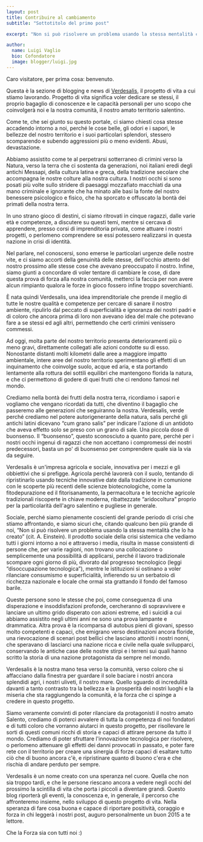 ```yaml
---
layout: post
title: Contribuire al cambiamento
subtitle: "Sottotitolo del primo post"

excerpt: "Non si può risolvere un problema usando la stessa mentalità che lo ha creato."

author:
  name: Luigi Vaglio
  bio: Cofondatore
  image: blogger/luigi.jpg
---
```


Caro visitatore,
per prima cosa: benvenuto.

Questa è la sezione di blogging e news di [Verdesalis](http://verdesalis.it/ "Verdesalis"),
il progetto di vita a cui stiamo lavorando. Progetto di vita significa voler
dedicare se stessi, il proprio bagaglio di conoscenze e le capacità personali
per uno scopo che coinvolgerà noi e la nostra comunità, il nostro amato
territorio salentino. 

Come te, che sei giunto su questo portale, ci siamo chiesti cosa stesse
accadendo intorno a noi, perché le cose belle, gli odori e i sapori, le
bellezze del nostro territorio e i suoi particolari splendori, stessero
scomparendo e subendo aggressioni più o meno evidenti. Abusi, devastazione.

Abbiamo assistito come te al perpetrarsi sotterraneo di crimini verso la Natura,
verso la terra che ci sostenta da generazioni, noi italiani eredi degli antichi
Messapi, della cultura latina e greca, della tradizione secolare che accompagna
le nostre colture alla nostra cultura. I nostri occhi si sono posati più volte
sullo stridere di paesaggi mozzafiato macchiati da una mano criminale e
ignorante che ha minato alle basi la fonte del nostro benessere psicologico e
fisico, che ha sporcato e offuscato la bontà dei primati della nostra terra.

In uno strano gioco di destini, ci siamo ritrovati in cinque ragazzi, dalle
varie età e competenze, a discutere su questi temi, mentre si cercava di
apprendere, presso corsi di imprenditoria privata, come attuare i nostri
progetti, o perlomeno comprendere se essi potessero realizzarsi in questa
nazione in crisi di identità.

Nel parlare, nel conoscersi, sono emerse le particolari urgenze delle nostre
vite, e ci siamo accorti della genuinità delle stesse, dell'occhio attento del
nostro prossimo alle stesse cose che avevano preoccupato il nostro. Infine,
siamo giunti a concordare di voler tentare di cambiare le cose, di dare questa
prova di forza alla nostra comunità, metterci la faccia per non avere alcun
rimpianto qualora le forze in gioco fossero infine troppo soverchianti.

È nata quindi Verdesalis, una idea imprenditoriale che prende il meglio di tutte
le nostre qualità e competenze per cercare di sanare il nostro ambiente,
ripulirlo dal peccato di superficialità e ignoranza dei nostri padri e di
coloro che ancora prima di loro non avevano idea del male che potevano fare a
se stessi ed agli altri, permettendo che certi crimini venissero commessi.

Ad oggi, molta parte del nostro territorio presenta deterioramenti più o meno
gravi, direttamente collegati alle azioni condotte su di esso.
Nonostante distanti molti kilometri dalle aree a maggiore impatto ambientale,
intere aree del nostro territorio sperimentano gli effetti di un inquinamento
che coinvolge suolo, acque ed aria, e sta portando lentamente alla rottura dei
sottili equilibri che mantengono florida la natura, e che ci permettono di
godere di quei frutti che ci rendono famosi nel mondo.

Crediamo nella bontà dei frutti della nostra terra, ricordiamo i sapori e
vogliamo che vengano ricordati da tutti, che diventino il bagaglio che passeremo
alle generazioni che seguiranno la nostra. Verdesalis, verde perché crediamo nel potere
autorigenerante della natura, salis perché gli antichi latini dicevano
“cum grano salis” per indicare l'azione di un antidoto che aveva effetto solo se
preso con un grano di sale. Una piccola dose di buonsenso. Il “buonsenso”,
questo sconosciuto a quanto pare, perché per i nostri occhi ingenui di ragazzi
che non accettano i compromessi dei nostri predecessori, basta un po' di
buonsenso per comprendere quale sia la via da seguire.

Verdesalis è un'impresa agricola e sociale, innovativa per i mezzi e gli
obbiettivi che si prefigge. Agricola perché lavorerà con il suolo, tentando di
ripristinarlo usando tecniche innovative date dalla tradizione in comunione con
le scoperte più recenti delle scienze biotecnologiche, come la fitodepurazione
ed il fitorisanamento, la permacoltura e le tecniche agricole tradizionali
riscoperte in chiave moderna, ribattezzate “aridocoltura” proprio per la
particolarità dell'agro salentino e pugliese in generale.

Sociale, perché siamo pienamente coscienti del grande periodo di crisi che stiamo
affrontando, e siamo sicuri che, citando qualcuno ben più grande di noi,
“Non si può risolvere un problema usando la stessa mentalità che lo ha creato” (cit. A. Einstein).
Il prodotto sociale della crisi sistemica che vediamo tutti i giorni intorno a noi
e attraverso i media, risulta in masse consistenti di persone che, per varie
ragioni, non trovano una collocazione o semplicemente una possibilità di
applicarsi, perché il lavoro tradizionale scompare ogni giorno di più, divorato
dal progresso tecnologico (leggi “disoccupazione tecnologica”), mentre le
istituzioni si ostinano a voler rilanciare consumismo e superficialità,
infierendo su un serbatoio di ricchezza nazionale e locale che ormai sta
grattando il fondo del famoso barile.

Queste persone sono le stesse che poi, come conseguenza di una disperazione e
insoddisfazioni profonde, cercheranno di sopravvivere e lanciare un ultimo grido
disperato con azioni estreme, ed i suicidi a cui abbiamo assistito negli ultimi
anni ne sono una prova lampante e drammatica.
Altra prova è la ricomparsa di autobus pieni di giovani, spesso
molto competenti e capaci, che emigrano verso destinazioni ancora floride, una
rievocazione di scenari post bellici che lasciano attoniti i nostri nonni, che
speravano di lasciarci una nazione ricca e civile nella quale svilupparci,
conservando le antiche case delle nostre stirpi e i terreni sui quali hanno
scritto la storia di una nazione protagonista da sempre nel mondo.

Verdesalis è la nostra mano tesa verso la comunità, verso coloro che si
affacciano dalla finestra per guardare il sole baciare i nostri ancora splendidi
agri, i nostri uliveti, il nostro mare. Quello sguardo di incredulità davanti a
tanto contrasto tra la bellezza e la prosperità dei nostri luoghi e la miseria
che sta raggiungendo la comunità, è la forza che ci spinge a credere in questo
progetto.

Siamo veramente convinti di poter rilanciare da protagonisti il nostro amato
Salento, crediamo di poterci avvalere di tutta la competenza di noi fondatori e
di tutti coloro che vorranno aiutarci in questo progetto, per risollevare le
sorti di questi comuni ricchi di storia e capaci di attirare persone da tutto
il mondo. Crediamo di poter sfruttare l'innovazione tecnologica per risolvere, o
perlomeno attenuare gli effetti dei danni provocati in passato, e poter fare
rete con il territorio per creare una sinergia di forze capaci di esaltare tutto
ciò che di buono ancora c'è, e ripristinare quanto di buono c'era e che rischia
di andare perduto per sempre.

Verdesalis è un nome creato con una speranza nel cuore.
Quella che non sia troppo tardi, e che le persone riescano ancora a vedere negli
occhi del prossimo la scintilla di vita che porta i piccoli a diventare grandi.
Questo blog riporterà gli eventi, la conoscenza e, in generale, il percorso che
affronteremo insieme, nello sviluppo di questo progetto di vita. 
Nella speranza di fare cosa buona e capace di riportare positività, coraggio e
forza in chi leggerà i nostri post, auguro personalmente un buon 2015 a te
lettore.

Che la Forza sia con tutti noi :)
